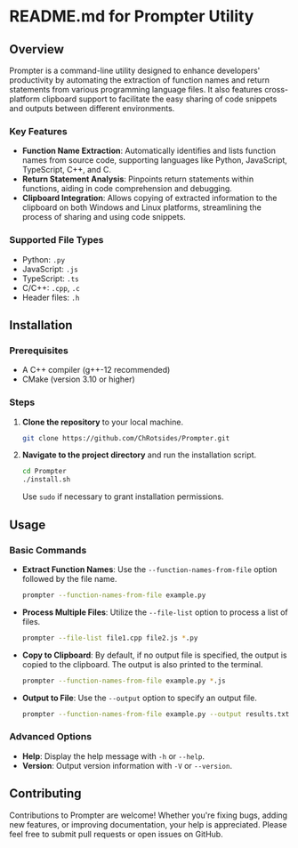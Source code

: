 # README.md for Prompter Utility

## Overview
Prompter is a command-line utility designed to enhance developers' productivity by automating the extraction of function names and return statements from various programming language files. It also features cross-platform clipboard support to facilitate the easy sharing of code snippets and outputs between different environments.

### Key Features
- **Function Name Extraction**: Automatically identifies and lists function names from source code, supporting languages like Python, JavaScript, TypeScript, C++, and C.
- **Return Statement Analysis**: Pinpoints return statements within functions, aiding in code comprehension and debugging.
- **Clipboard Integration**: Allows copying of extracted information to the clipboard on both Windows and Linux platforms, streamlining the process of sharing and using code snippets.

### Supported File Types
- Python: `.py`
- JavaScript: `.js`
- TypeScript: `.ts`
- C/C++: `.cpp`, `.c`
- Header files: `.h`

## Installation

### Prerequisites
- A C++ compiler (g++-12 recommended)
- CMake (version 3.10 or higher)

### Steps
1. **Clone the repository** to your local machine.
   ```bash
   git clone https://github.com/ChRotsides/Prompter.git
   ```
2. **Navigate to the project directory** and run the installation script.
   ```bash
   cd Prompter
   ./install.sh
   ```
   Use `sudo` if necessary to grant installation permissions.

## Usage

### Basic Commands
- **Extract Function Names**: Use the `--function-names-from-file` option followed by the file name.
  ```bash
  prompter --function-names-from-file example.py
  ```
- **Process Multiple Files**: Utilize the `--file-list` option to process a list of files.
  ```bash
  prompter --file-list file1.cpp file2.js *.py
  ```
- **Copy to Clipboard**: By default, if no output file is specified, the output is copied to the clipboard. The output is also printed to the terminal.
  ```bash
  prompter --function-names-from-file example.py *.js
  ```
- **Output to File**: Use the `--output` option to specify an output file.
  ```bash
  prompter --function-names-from-file example.py --output results.txt
  ```

### Advanced Options
- **Help**: Display the help message with `-h` or `--help`.
- **Version**: Output version information with `-V` or `--version`.

## Contributing
Contributions to Prompter are welcome! Whether you're fixing bugs, adding new features, or improving documentation, your help is appreciated. Please feel free to submit pull requests or open issues on GitHub.
